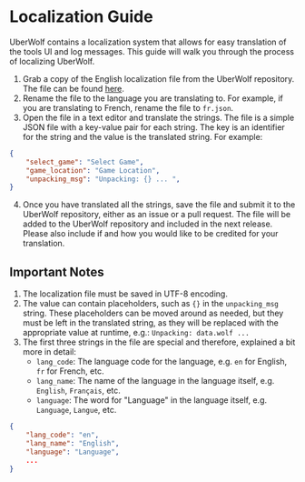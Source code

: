 # Localization Guide

UberWolf contains a localization system that allows for easy translation of the tools UI and log messages. This guide will walk you through the process of localizing UberWolf.

1) Grab a copy of the English localization file from the UberWolf repository. The file can be found [here](../UberWolf/lang/en.json).
2) Rename the file to the language you are translating to. For example, if you are translating to French, rename the file to `fr.json`.
3) Open the file in a text editor and translate the strings. The file is a simple JSON file with a key-value pair for each string. The key is an identifier for the string and the value is the translated string. For example:
```json
{
	"select_game": "Select Game",
	"game_location": "Game Location",
	"unpacking_msg": "Unpacking: {} ... ",
}
```
4) Once you have translated all the strings, save the file and submit it to the UberWolf repository, either as an issue or a pull request. The file will be added to the UberWolf repository and included in the next release. Please also include if and how you would like to be credited for your translation.

## Important Notes

1) The localization file must be saved in UTF-8 encoding.
2) The value can contain placeholders, such as `{}` in the `unpacking_msg` string. These placeholders can be moved around as needed, but they must be left in the translated string, as they will be replaced with the appropriate value at runtime, e.g.: `Unpacking: data.wolf ...`
3) The first three strings in the file are special and therefore, explained a bit more in detail:
	- `lang_code`: The language code for the language, e.g. `en` for English, `fr` for French, etc.
	- `lang_name`: The name of the language in the language itself, e.g. `English`, `Français`, etc.
	- `language`: The word for "Language" in the language itself, e.g. `Language`, `Langue`, etc. 
```json
{
	"lang_code": "en",
	"lang_name": "English",
	"language": "Language",
	...
}
```
